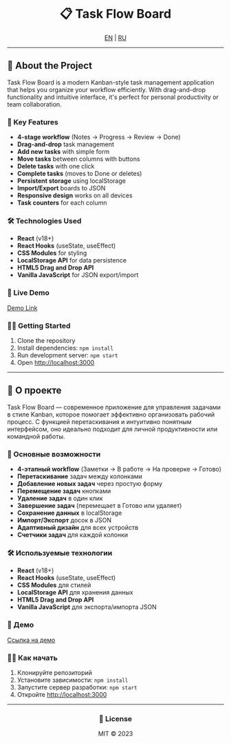 <div align="center">
  <h1>📋 Task Flow Board</h1>
  <div>
    <a href="#english">EN</a> | <a href="#russian">RU</a>
  </div>
</div>

---

<div id="english">

## 🌟 About the Project

Task Flow Board is a modern Kanban-style task management application that helps you organize your workflow efficiently. With drag-and-drop functionality and intuitive interface, it's perfect for personal productivity or team collaboration.

### 🚀 Key Features
- **4-stage workflow** (Notes → Progress → Review → Done)
- **Drag-and-drop** task management
- **Add new tasks** with simple form
- **Move tasks** between columns with buttons
- **Delete tasks** with one click
- **Complete tasks** (moves to Done or deletes)
- **Persistent storage** using localStorage
- **Import/Export** boards to JSON
- **Responsive design** works on all devices
- **Task counters** for each column

### 🛠 Technologies Used
- **React** (v18+)
- **React Hooks** (useState, useEffect)
- **CSS Modules** for styling
- **LocalStorage API** for data persistence
- **HTML5 Drag and Drop API**
- **Vanilla JavaScript** for JSON export/import

### 🎯 Live Demo
[Demo Link](https://fonuabruh.github.io/react-task-list)

### 🏃‍♂️ Getting Started
1. Clone the repository
2. Install dependencies: `npm install`
3. Run development server: `npm start`
4. Open [http://localhost:3000](http://localhost:3000)

</div>

---

<div id="russian">

## 🌟 О проекте

Task Flow Board — современное приложение для управления задачами в стиле Kanban, которое помогает эффективно организовать рабочий процесс. С функцией перетаскивания и интуитивно понятным интерфейсом, оно идеально подходит для личной продуктивности или командной работы.

### 🚀 Основные возможности
- **4-этапный workflow** (Заметки → В работе → На проверке → Готово)
- **Перетаскивание** задач между колонками
- **Добавление новых задач** через простую форму
- **Перемещение задач** кнопками
- **Удаление задач** в один клик
- **Завершение задач** (перемещает в Готово или удаляет)
- **Сохранение данных** в localStorage
- **Импорт/Экспорт** досок в JSON
- **Адаптивный дизайн** для всех устройств
- **Счетчики задач** для каждой колонки

### 🛠 Используемые технологии
- **React** (v18+)
- **React Hooks** (useState, useEffect)
- **CSS Modules** для стилей
- **LocalStorage API** для хранения данных
- **HTML5 Drag and Drop API**
- **Vanilla JavaScript** для экспорта/импорта JSON

### 🎯 Демо
[Ссылка на демо](https://fonuabruh.github.io/react-task-list)

### 🏃‍♂️ Как начать
1. Клонируйте репозиторий
2. Установите зависимости: `npm install`
3. Запустите сервер разработки: `npm start`
4. Откройте [http://localhost:3000](http://localhost:3000)

</div>

---

<div align="center">
  <h3>📝 License</h3>
  <p>MIT © 2023</p>
</div>
